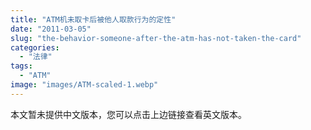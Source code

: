```yaml
---
title: "ATM机未取卡后被他人取款行为的定性"
date: "2011-03-05"
slug: "the-behavior-someone-after-the-atm-has-not-taken-the-card"
categories: 
  - "法律"
tags: 
  - "ATM"
image: "images/ATM-scaled-1.webp"
---
```



本文暂未提供中文版本，您可以点击上边链接查看英文版本。
